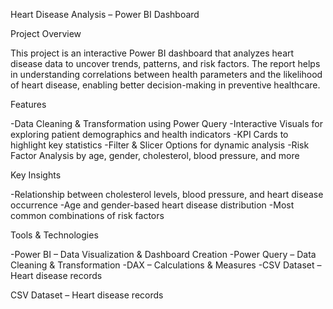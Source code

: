 Heart Disease Analysis – Power BI Dashboard

Project Overview

This project is an interactive Power BI dashboard that analyzes heart disease data to uncover trends, patterns, and risk factors.
The report helps in understanding correlations between health parameters and the likelihood of heart disease, enabling better decision-making in preventive healthcare.

Features

-Data Cleaning & Transformation using Power Query
-Interactive Visuals for exploring patient demographics and health indicators
-KPI Cards to highlight key statistics
-Filter & Slicer Options for dynamic analysis
-Risk Factor Analysis by age, gender, cholesterol, blood pressure, and more


 Key Insights

-Relationship between cholesterol levels, blood pressure, and heart disease occurrence
-Age and gender-based heart disease distribution
-Most common combinations of risk factors


Tools & Technologies

-Power BI – Data Visualization & Dashboard Creation
-Power Query – Data Cleaning & Transformation
-DAX – Calculations & Measures
-CSV Dataset – Heart disease records


CSV Dataset – Heart disease records
